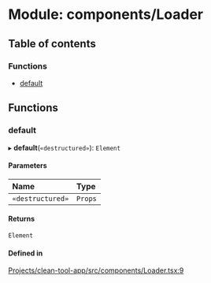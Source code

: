 # Module: components/Loader

## Table of contents

### Functions

- [default](../wiki/components.Loader#default)

## Functions

### default

▸ **default**(`«destructured»`): `Element`

#### Parameters

| Name | Type |
| :------ | :------ |
| `«destructured»` | `Props` |

#### Returns

`Element`

#### Defined in

[Projects/clean-tool-app/src/components/Loader.tsx:9](https://github.com/yuckyh/clean-tool-app/blob/e8c585b/src/components/Loader.tsx#L9)
